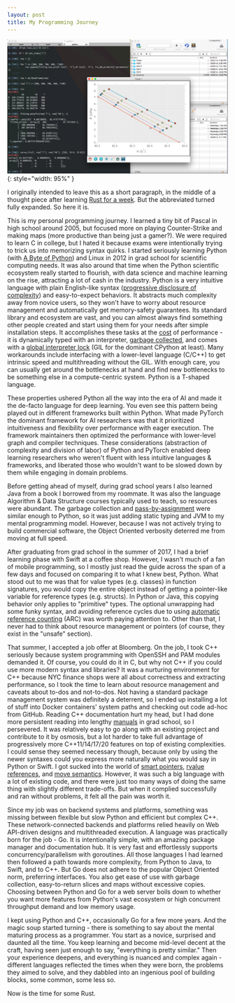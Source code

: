 ```yaml
---
layout: post
title: My Programming Journey
---
```


![img](/public/imgs/my-programming-journey.png){: style="width: 95%" }

I originally intended to leave this as a short paragraph, in the middle of a thought piece after learning [Rust for a week](https://terencezl.github.io/blog/2023/03/21/a-week-of-rust/). But the abbreviated turned fully expanded. So here it is.

This is my personal programming journey. I learned a tiny bit of Pascal in high school around 2005, but focused more on playing Counter-Strike and making maps (more productive than being just a gamer?). We were required to learn C in college, but I hated it because exams were intentionally trying to trick us into memorizing syntax quirks. I started seriously learning Python (with [A Byte of Python](https://python.swaroopch.com/)) and Linux in 2012 in grad school for scientific computing needs. It was also around that time when the Python scientific ecosystem really started to flourish, with data science and machine learning on the rise, attracting a lot of cash in the industry. Python is a very intuitive language with plain English-like syntax ([progressive disclosure of complexity](https://bitsplitting.org/2017/01/18/progressive-disclosure-in-swift/)) and easy-to-expect behaviors. It abstracts much complexity away from novice users, so they won't have to worry about resource management and automatically get memory-safety guarantees. Its standard library and ecosystem are vast, and you can almost always find something other people created and start using them for your needs after simple installation steps. It accomplishes these tasks at the [cost](https://towardsdatascience.com/why-is-python-so-slow-and-how-to-speed-it-up-485b5a84154e) of performance - it is dynamically typed with an interpreter, [garbage collected](https://en.wikipedia.org/wiki/Garbage_collection_(computer_science)), and comes with a [global interpreter lock](https://en.wikipedia.org/wiki/Global_interpreter_lock) (GIL for the dominant CPython at least). Many workarounds include interfacing with a lower-level language (C/C++) to get intrinsic speed and multithreading without the GIL. With enough care, you can usually get around the bottlenecks at hand and find new bottlenecks to be something else in a compute-centric system. Python is a T-shaped language.

<!--more-->

These properties ushered Python all the way into the era of AI and made it the de-facto language for deep learning. You even see this pattern being played out in different frameworks built within Python. What made PyTorch the dominant framework for AI researchers was that it prioritized intuitiveness and flexibility over performance with eager execution. The framework maintainers then optimized the performance with lower-level graph and compiler techniques. These considerations (abstraction of complexity and division of labor) of Python and PyTorch enabled deep learning researchers who weren't fluent with less intuitive languages & frameworks, and liberated those who wouldn't want to be slowed down by them while engaging in domain problems.

Before getting ahead of myself, during grad school years I also learned Java from a book I borrowed from my roommate. It was also the language Algorithm & Data Structure courses typically used to teach, so resources were abundant. The garbage collection and [pass-by-assignment](https://stackoverflow.com/questions/29776736/python-and-java-parameter-passing) were similar enough to Python, so it was just adding static typing and JVM to my mental programming model. However, because I was not actively trying to build commercial software, the Object Oriented verbosity deterred me from moving at full speed.

After graduating from grad school in the summer of 2017, I had a brief learning phase with Swift at a coffee shop. However, I wasn't much of a fan of mobile programming, so I mostly just read the guide across the span of a few days and focused on comparing it to what I knew best, Python. What stood out to me was that for value types (e.g. classes) in function signatures, you would copy the entire object instead of getting a pointer-like variable for reference types (e.g. structs). In Python or Java, this copying behavior only applies to "primitive" types. The optional unwrapping had some funky syntax, and avoiding reference cycles due to using [automatic reference counting](https://docs.swift.org/swift-book/documentation/the-swift-programming-language/automaticreferencecounting/) (ARC) was worth paying attention to. Other than that, I never had to think about resource management or pointers (of course, they exist in the "unsafe" section).

That summer, I accepted a job offer at Bloomberg. On the job, I took C++ seriously because system programming with OpenSSH and PAM modules demanded it. Of course, you could do it in C, but why not C++ if you could use more modern syntax and libraries? It was a nurturing environment for C++ because NYC finance shops were all about correctness and extracting performance, so I took the time to learn about resource management and caveats about to-dos and not-to-dos. Not having a standard package management system was definitely a deterrent, so I ended up installing a lot of stuff into Docker containers' system paths and checking out code ad-hoc from GitHub. Reading C++ documentation hurt my head, but I had done more persistent reading into lengthy [manuals](https://www.vasp.at/) in grad school, so I persevered. It was relatively easy to go along with an existing project and contribute to it by osmosis, but a lot harder to take full advantage of progressively more C++11/14/17/20 features on top of existing complexities. I could sense they seemed necessary though, because only by using the newer syntaxes could you express more naturally what you would say in Python or Swift. I got sucked into the world of [smart pointers](https://en.wikipedia.org/wiki/Smart_pointer), [rvalue references](https://learn.microsoft.com/en-us/cpp/cpp/rvalue-reference-declarator-amp-amp?view=msvc-170), and [move semantics](https://www.cprogramming.com/c++11/rvalue-references-and-move-semantics-in-c++11.html). However, it was such a big language with a lot of existing code, and there were just too many ways of doing the same thing with slightly different trade-offs. But when it complied successfully and ran without problems, it felt all the pain was worth it.

Since my job was on backend systems and platforms, something was missing between flexible but slow Python and efficient but complex C++. These network-connected backends and platforms relied heavily on Web API-driven designs and multithreaded execution. A language was practically born for the job - Go. It is intentionally simple, with an amazing package manager and documentation hub. It is very fast and effortlessly supports concurrency/parallelism with goroutines. All those languages I had learned then followed a path towards more complexity, from Python to Java, to Swift, and to C++. But Go does not adhere to the popular Object Oriented norm, preferring interfaces. You also get ease of use with garbage collection, easy-to-return slices and maps without excessive copies. Choosing between Python and Go for a web server boils down to whether you want more features from Python's vast ecosystem or high concurrent throughput demand and low memory usage.

I kept using Python and C++, occasionally Go for a few more years. And the magic soup started turning - there is something to say about the mental maturing process as a programmer. You start as a novice, surprised and daunted all the time. You keep learning and become mid-level decent at the craft, having seen just enough to say, "everything is pretty similar." Then your experience deepens, and everything is nuanced and complex again - different languages reflected the times when they were born, the problems they aimed to solve, and they dabbled into an ingenious pool of building blocks, some common, some less so.

Now is the time for some Rust.
